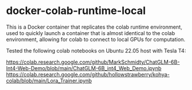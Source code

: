 # docker-colab-runtime-local
This is a Docker container that replicates the colab runtime environment, used to quickly launch a container that is almost identical to the colab environment, allowing for colab to connect to local GPUs for computation.

Tested the following colab notebooks on Ubuntu 22.05 host with Tesla T4:

https://colab.research.google.com/github/MarkSchmidty/ChatGLM-6B-Int4-Web-Demo/blob/main/ChatGLM-6B_int4_Web_Demo.ipynb
https://colab.research.google.com/github/hollowstrawberry/kohya-colab/blob/main/Lora_Trainer.ipynb